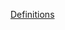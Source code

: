 [Definitions](https://github.com/FortAwesome/Font-Awesome/blob/96cafbd73ec4339b8c73c36673ce1518db82cc5c/js-packages/@fortawesome/free-solid-svg-icons/index.d.ts)
